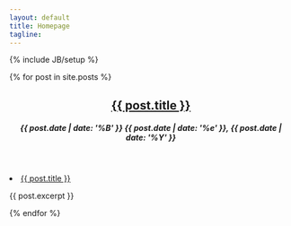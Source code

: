 ```yaml
---
layout: default
title: Homepage
tagline: 
---
```

{% include JB/setup %}

{% for post in site.posts %}
<article>
  <header>
    <h2>
        <a href="{{ post.url }}" rel="bookmark" title="Permanent link to ">{{ post.title }}</a>
    </h2>
    <h5><time>{{ post.date | date: '%B' }} {{ post.date | date: '%e' }}, {{ post.date | date: '%Y' }}</time></h5>
  </header>
  <li>
    <a href="{{ post.url }}">{{ post.title }}</a>
    <p>{{ post.excerpt }}</p>
  </li>
</article>
{% endfor %}





